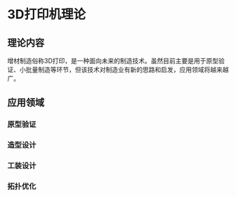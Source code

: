 # 3D打印机理论

## 理论内容

增材制造俗称3D打印，是一种面向未来的制造技术。虽然目前主要是用于原型验证、小批量制造等环节，但该技术对制造业有新的思路和启发，应用领域将越来越广。



## 应用领域

### 原型验证

### 造型设计

### 工装设计

### 拓扑优化
